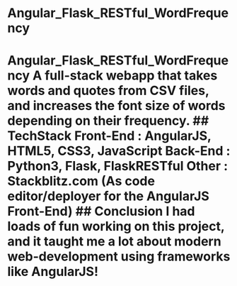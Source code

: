 # Angular_Flask_RESTful_WordFrequency
# Angular_Flask_RESTful_WordFrequency A full-stack webapp that takes words and quotes from CSV files, and increases the font size of words depending on their frequency.  ## TechStack Front-End : AngularJS, HTML5, CSS3, JavaScript  Back-End : Python3, Flask, FlaskRESTful  Other : Stackblitz.com (As code editor/deployer for the AngularJS Front-End)    ## Conclusion I had loads of fun working on this project, and it taught me a lot about modern web-development using frameworks like AngularJS!
